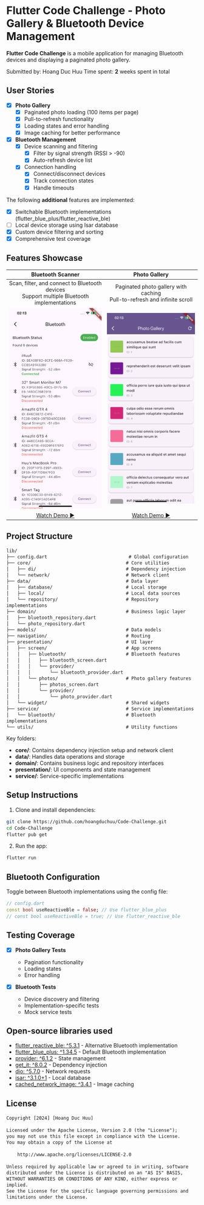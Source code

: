 # Flutter Code Challenge - Photo Gallery & Bluetooth Device Management

**Flutter Code Challenge** is a mobile application for managing Bluetooth devices and displaying a paginated photo gallery.

Submitted by: Hoang Duc Huu
Time spent: **2** weeks spent in total


## User Stories

* [x] **Photo Gallery**
    * [x] Paginated photo loading (100 items per page)
    * [x] Pull-to-refresh functionality
    * [x] Loading states and error handling
    * [x] Image caching for better performance

* [x] **Bluetooth Management**
    * [x] Device scanning and filtering
        * [x] Filter by signal strength (RSSI > -90)
        * [x] Auto-refresh device list
    * [x] Connection handling
        * [x] Connect/disconnect devices
        * [x] Track connection states
        * [x] Handle timeouts

The following **additional** features are implemented:
* [x] Switchable Bluetooth implementations (flutter_blue_plus/flutter_reactive_ble)
* [ ] Local device storage using Isar database
* [x] Custom device filtering and sorting
* [x] Comprehensive test coverage

## Features Showcase

|                                      Bluetooth Scanner                                       |                                Photo Gallery                                |
|:--------------------------------------------------------------------------------------------:|:---------------------------------------------------------------------------:|
| Scan, filter, and connect to Bluetooth devices<br>Support multiple Bluetooth implementations | Paginated photo gallery with caching<br>Pull-to-refresh and infinite scroll |
|                    <img src="docs/showcases/bluetooth.png" width="300"/>                     |              <img src="docs/showcases/photo.png" width="300"/>              |
|                 [Watch Demo ▶️](https://www.youtube.com/shorts/XISVASTE5vo)                  |         [Watch Demo ▶️](https://www.youtube.com/shorts/R6mn7qr-kCo)         |

## Project Structure
```
lib/
├── config.dart                              # Global configuration
├── core/                                   # Core utilities
│   ├── di/                                 # Dependency injection
│   └── network/                            # Network client
├── data/                                   # Data layer
│   ├── database/                           # Local storage
│   ├── local/                              # Local data sources
│   └── repository/                         # Repository implementations
├── domain/                                 # Business logic layer
│   ├── bluetooth_repository.dart
│   └── photo_repository.dart
├── models/                                 # Data models
├── navigation/                             # Routing
├── presentation/                           # UI layer
│   ├── screen/                             # App screens
│   │   ├── bluetooth/                      # Bluetooth features
│   │   │   ├── bluetooth_screen.dart
│   │   │   └── provider/
│   │   │       └── bluetooth_provider.dart
│   │   └── photos/                         # Photo gallery features
│   │       ├── photos_screen.dart
│   │       └── provider/
│   │           └── photo_provider.dart
│   └── widget/                             # Shared widgets
├── service/                                # Service implementations
│   └── bluetooth/                          # Bluetooth implementations
└── utils/                                  # Utility functions
```

Key folders:
- **core/**: Contains dependency injection setup and network client
- **data/**: Handles data operations and storage
- **domain/**: Contains business logic and repository interfaces
- **presentation/**: UI components and state management
- **service/**: Service-specific implementations


## Setup Instructions

1. Clone and install dependencies:
```bash
git clone https://github.com/hoangduchuu/Code-Challenge.git
cd Code-Challenge
flutter pub get
```

2. Run the app:
```bash
flutter run
```

## Bluetooth Configuration

Toggle between Bluetooth implementations using the config file:
```dart
// config.dart
const bool useReactiveBle = false; // Use flutter_blue_plus
// const bool useReactiveBle = true; // Use flutter_reactive_ble
```

## Testing Coverage

* [x] **Photo Gallery Tests**
    * Pagination functionality
    * Loading states
    * Error handling

* [x] **Bluetooth Tests**
    * Device discovery and filtering
    * Implementation-specific tests
    * Mock service tests

## Open-source libraries used

- [flutter_reactive_ble: ^5.3.1](https://pub.dev/packages/flutter_reactive_ble) - Alternative Bluetooth implementation
- [flutter_blue_plus: ^1.34.5](https://pub.dev/packages/flutter_blue_plus) - Default Bluetooth implementation
- [provider: ^6.1.2](https://pub.dev/packages/provider) - State management
- [get_it: ^8.0.2](https://pub.dev/packages/get_it) - Dependency injection
- [dio: ^5.7.0](https://pub.dev/packages/dio) - Network requests
- [isar: ^3.1.0+1](https://pub.dev/packages/isar) - Local database
- [cached_network_image: ^3.4.1](https://pub.dev/packages/cached_network_image) - Image caching

## License

    Copyright [2024] [Hoang Duc Huu]

    Licensed under the Apache License, Version 2.0 (the "License");
    you may not use this file except in compliance with the License.
    You may obtain a copy of the License at

        http://www.apache.org/licenses/LICENSE-2.0

    Unless required by applicable law or agreed to in writing, software
    distributed under the License is distributed on an "AS IS" BASIS,
    WITHOUT WARRANTIES OR CONDITIONS OF ANY KIND, either express or implied.
    See the License for the specific language governing permissions and
    limitations under the License.